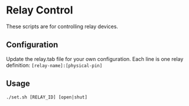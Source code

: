 # Relay Control

These scripts are for controlling relay devices.

## Configuration

Update the relay.tab file for your own configuration.
Each line is one relay definition: `[relay-name]:[physical-pin]`


## Usage

    ./set.sh [RELAY_ID] [open|shut]

